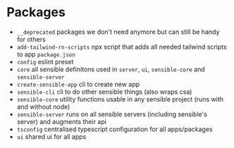 # Packages

* `__deprecated` packages we don't need anymore but can still be handy for others
* `add-tailwind-rn-scripts` npx script that adds all needed tailwind scripts to app `package.json`
* `config` eslint preset
* `core` all sensible definitons used in `server`, `ui`, `sensible-core` and `sensible-server`
* `create-sensible-app` cli to create new app
* `sensible-cli` cli to do other sensible things (also wraps csa)
* `sensible-core` utility functions usable in any sensible project (runs with and without node)
* `sensible-server` runs on all sensible servers (including sensible's server) and augments their api
* `tsconfig` centralised typescript configuration for all apps/packages
* `ui` shared ui for all apps
